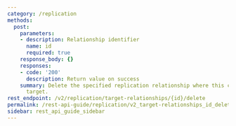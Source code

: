 ```yaml
---
category: /replication
methods:
  post:
    parameters:
    - description: Relationship identifier
      name: id
      required: true
    response_body: {}
    responses:
    - code: '200'
      description: Return value on success
    summary: Delete the specified replication relationship where this cluster is the
      target.
rest_endpoint: /v2/replication/target-relationships/{id}/delete
permalink: /rest-api-guide/replication/v2_target-relationships_id_delete.html
sidebar: rest_api_guide_sidebar
---
```

